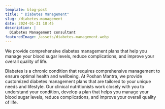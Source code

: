 ```yaml
---
template: blog-post
title: " Diabetes Management"
slug: /diabetes-management
date: 2024-01-31 18:45
description: |
  Diabetes Management consultant 
featuredImage: /assets/diabetes-management.webp
---
```

We provide comprehensive diabetes management plans that help you manage your blood sugar levels, reduce complications, and improve your overall quality of life.

Diabetes is a chronic condition that requires comprehensive management to ensure optimal health and wellbeing. At Poshan Mantra, we provide customized diabetes management plans that are tailored to your unique needs and lifestyle. Our clinical nutritionists work closely with you to understand your condition, develop a plan that helps you manage your blood sugar levels, reduce complications, and improve your overall quality of life.